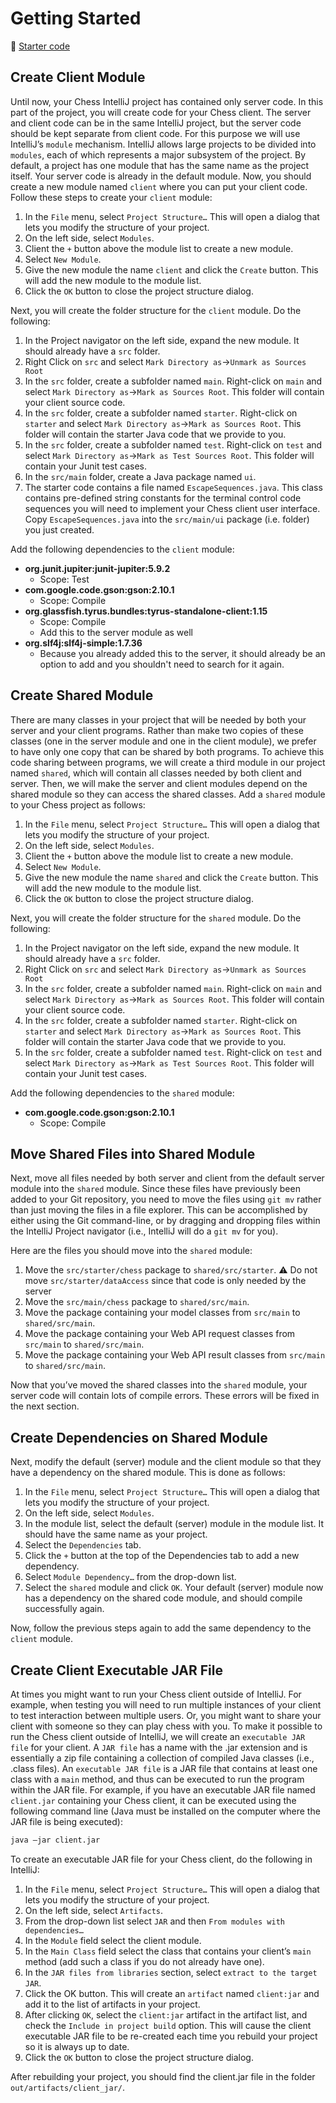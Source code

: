 # Getting Started

📁 [Starter code](starter-code)

## Create Client Module

Until now, your Chess IntelliJ project has contained only server code. In this part of the project, you will create code for your Chess client. The server and client code can be in the same IntelliJ project, but the server code should be kept separate from client code. For this purpose we will use IntelliJ’s `module` mechanism. IntelliJ allows large projects to be divided into `modules`, each of which represents a major subsystem of the project. By default, a project has one module that has the same name as the project itself. Your server code is already in the default module. Now, you should create a new module named `client` where you can put your client code. Follow these steps to create your `client` module:

1. In the `File` menu, select `Project Structure…` This will open a dialog that lets you modify the structure of your project.
1. On the left side, select `Modules`.
1. Client the `+` button above the module list to create a new module.
1. Select `New Module`.
1. Give the new module the name `client` and click the `Create` button. This will add the new module to the module list.
1. Click the `OK` button to close the project structure dialog.

Next, you will create the folder structure for the `client` module. Do the following:

1. In the Project navigator on the left side, expand the new module. It should already have a `src` folder.
1. Right Click on `src` and select `Mark Directory as`->`Unmark as Sources Root`
1. In the `src` folder, create a subfolder named `main`. Right-click on `main` and select `Mark Directory as`->`Mark as Sources Root`. This folder will contain your client source code.
1. In the `src` folder, create a subfolder named `starter`. Right-click on `starter` and select `Mark Directory as`->`Mark as Sources Root`. This folder will contain the starter Java code that we provide to you.
1. In the `src` folder, create a subfolder named `test`. Right-click on `test` and select `Mark Directory as`->`Mark as Test Sources Root`. This folder will contain your Junit test cases.
1. In the `src/main` folder, create a Java package named `ui`.
1. The starter code contains a file named `EscapeSequences.java`. This class contains pre-defined string constants for the terminal control code sequences you will need to implement your Chess client user interface. Copy `EscapeSequences.java` into the `src/main/ui` package (i.e. folder) you just created.

Add the following dependencies to the `client` module:

- **org.junit.jupiter:junit-jupiter:5.9.2**
  - Scope: Test
- **com.google.code.gson:gson:2.10.1**
  - Scope: Compile
- **org.glassfish.tyrus.bundles:tyrus-standalone-client:1.15**
  - Scope: Compile
  - Add this to the server module as well
- **org.slf4j:slf4j-simple:1.7.36**
  - Because you already added this to the server, it should already be an option to add and you shouldn't need to search for it again.

## Create Shared Module

There are many classes in your project that will be needed by both your server and your client programs. Rather than make two copies of these classes (one in the server module and one in the client module), we prefer to have only one copy that can be shared by both programs. To achieve this code sharing between programs, we will create a third module in our project named `shared`, which will contain all classes needed by both client and server. Then, we will make the server and client modules depend on the shared module so they can access the shared classes. Add a `shared` module to your Chess project as follows:

1. In the `File` menu, select `Project Structure…` This will open a dialog that lets you modify the structure of your project.
1. On the left side, select `Modules`.
1. Client the `+` button above the module list to create a new module.
1. Select `New Module`.
1. Give the new module the name `shared` and click the `Create` button. This will add the new module to the module list.
1. Click the `OK` button to close the project structure dialog.

Next, you will create the folder structure for the `shared` module. Do the following:

1. In the Project navigator on the left side, expand the new module. It should already have a `src` folder.
1. Right Click on `src` and select `Mark Directory as`->`Unmark as Sources Root`
1. In the `src` folder, create a subfolder named `main`. Right-click on `main` and select `Mark Directory as`->`Mark as Sources Root`. This folder will contain your client source code.
1. In the `src` folder, create a subfolder named `starter`. Right-click on `starter` and select `Mark Directory as`->`Mark as Sources Root`. This folder will contain the starter Java code that we provide to you.
1. In the `src` folder, create a subfolder named `test`. Right-click on `test` and select `Mark Directory as`->`Mark as Test Sources Root`. This folder will contain your Junit test cases.

Add the following dependencies to the `shared` module:

- **com.google.code.gson:gson:2.10.1**
  - Scope: Compile

## Move Shared Files into Shared Module

Next, move all files needed by both server and client from the default server module into the `shared` module. Since these files have previously been added to your Git repository, you need to move the files using `git mv` rather than just moving the files in a file explorer. This can be accomplished by either using the Git command-line, or by dragging and dropping files within the IntelliJ Project navigator (i.e., IntelliJ will do a `git mv` for you).

Here are the files you should move into the `shared` module:

1. Move the `src/starter/chess` package to `shared/src/starter`. ⚠ Do not move `src/starter/dataAccess` since that code is only needed by the server
1. Move the `src/main/chess` package to `shared/src/main`.
1. Move the package containing your model classes from `src/main` to `shared/src/main`.
1. Move the package containing your Web API request classes from `src/main` to `shared/src/main`.
1. Move the package containing your Web API result classes from `src/main` to `shared/src/main`.

Now that you’ve moved the shared classes into the `shared` module, your server code will contain lots of compile errors. These errors will be fixed in the next section.

## Create Dependencies on Shared Module

Next, modify the default (server) module and the client module so that they have a dependency on the shared module. This is done as follows:

1. In the `File` menu, select `Project Structure…` This will open a dialog that lets you modify the structure of your project.
1. On the left side, select `Modules`.
1. In the module list, select the default (server) module in the module list. It should have the same name as your project.
1. Select the `Dependencies` tab.
1. Click the `+` button at the top of the Dependencies tab to add a new dependency.
1. Select `Module Dependency…` from the drop-down list.
1. Select the `shared` module and click `OK`. Your default (server) module now has a dependency on the shared code module, and should compile successfully again.

Now, follow the previous steps again to add the same dependency to the `client` module.

## Create Client Executable JAR File

At times you might want to run your Chess client outside of IntelliJ. For example, when testing you will need to run multiple instances of your client to test interaction between multiple users. Or, you might want to share your client with someone so they can play chess with you. To make it possible to run the Chess client outside of IntelliJ, we will create an `executable JAR file` for your client. A `JAR file` has a name with the .jar extension and is essentially a zip file containing a collection of compiled Java classes (i.e., .class files). An `executable JAR file` is a JAR file that contains at least one class with a `main` method, and thus can be executed to run the program within the JAR file. For example, if you have an executable JAR file named `client.jar` containing your Chess client, it can be executed using the following command line (Java must be installed on the computer where the JAR file is being executed):

```sh
java –jar client.jar
```

To create an executable JAR file for your Chess client, do the following in IntelliJ:

1. In the `File` menu, select `Project Structure…` This will open a dialog that lets you modify the structure of your project.
1. On the left side, select `Artifacts`.
1. From the drop-down list select `JAR` and then `From modules with dependencies…`
1. In the `Module` field select the client module.
1. In the `Main Class` field select the class that contains your client’s `main` method (add such a class if you do not already have one).
1. In the `JAR files from libraries` section, select `extract to the target JAR`.
1. Click the OK button. This will create an `artifact` named `client:jar` and add it to the list of artifacts in your project.
1. After clicking `OK`, select the `client:jar` artifact in the artifact list, and check the `Include in project build` option. This will cause the client executable JAR file to be re-created each time you rebuild your project so it is always up to date.
1. Click the `OK` button to close the project structure dialog.

After rebuilding your project, you should find the client.jar file in the folder `out/artifacts/client_jar/`.
